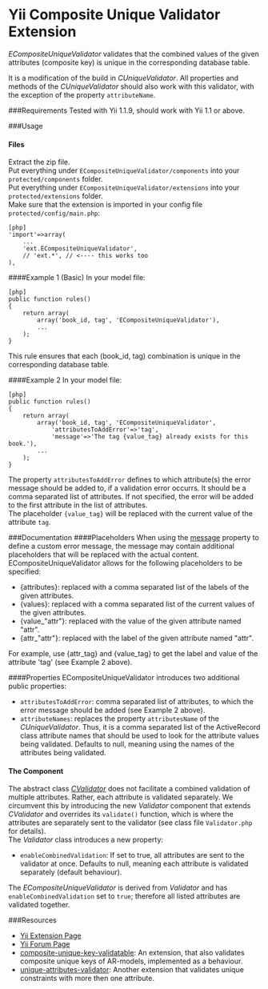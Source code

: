 Yii Composite Unique Validator Extension
==============================

_ECompositeUniqueValidator_ validates that the combined values of the given attributes (composite key) is unique in the corresponding database table. 

It is a modification of the build in _CUniqueValidator_. All properties and methods of the _CUniqueValidator_ 
should also work with this validator, with the exception of the property `attributeName`.

###Requirements
Tested with Yii 1.1.9, should work with Yii 1.1 or above.

###Usage

#### Files
Extract the zip file.<br>
Put everything under `ECompositeUniqueValidator/components` into your `protected/components` folder.<br>
Put everything under `ECompositeUniqueValidator/extensions` into your `protected/extensions` folder.<br>
Make sure that the extension is imported in your config file `protected/config/main.php`:
~~~
[php]
'import'=>array(
	...
	'ext.ECompositeUniqueValidator',
	// 'ext.*', // <---- this works too
),
~~~



####Example 1 (Basic)
In your model file:
~~~
[php]
public function rules()
{
	return array(
		array('book_id, tag', 'ECompositeUniqueValidator'),
		...
	);
}
~~~
This rule ensures that each (book_id, tag) combination is unique in the corresponding database table. 

####Example 2
In your model file:
~~~
[php]
public function rules()
{
	return array(
		array('book_id, tag', 'ECompositeUniqueValidator', 
			'attributesToAddError'=>'tag',
			'message'=>'The tag {value_tag} already exists for this book.'),
		...
	);
}
~~~
The property `attributesToAddError` defines to which attribute(s) the error message should be added to, if a validation error occurrs. It should be a comma separated list of attributes. If not specified, the error will be added to the first attribute in the list of attributes.<br>
The placeholder `{value_tag}` will be replaced with the current value of the attribute `tag`.

###Documentation
####Placeholders
When using the [message](http://www.yiiframework.com/doc/api/1.1/CUniqueValidator#message-detail "message property") property 
to define a custom error message, the message
may contain additional placeholders that will be replaced with the actual content.
ECompositeUniqueValidator allows for the following placeholders to be specified:

- {attributes}: replaced with a comma separated list of the labels of the given attributes.
- {values}: replaced with a comma separated list of the current values of the given attributes.
- {value_"attr"}: replaced with the value of the given attribute named "attr".
- {attr_"attr"}: replaced with the label of the given attribute named "attr".

For example, use {attr_tag} and {value_tag} to get the label and value of the attribute 'tag' (see Example 2 above).

####Properties
ECompositeUniqueValidator introduces two additional public properties:

- `attributesToAddError`: comma separated list of attributes, to which the error message should be added (see Example 2 above).
- `attributeNames`: replaces the property `attributesName` of the _CUniqueValidator_. Thus, it is a comma separated list of 
the ActiveRecord class attribute names that should be used to look for the attribute values being validated. 
Defaults to null, meaning using the names of the attributes being validated.

#### The Component
The abstract class [_CValidator_](http://www.yiiframework.com/doc/api/1.1/CValidator "abstract validator class") 
does not facilitate a combined validation of multiple attributes. Rather, each attribute is validated separately.
We circumvent this by introducing the new _Validator_ component that extends _CValidator_ and overrides its `validate()` function, 
which is where the attributes are separately sent to the validator (see class file `Validator.php` for details). <br>
The _Validator_ class introduces a new property: 

- `enableCombinedValidation`: If set to true, all attributes are sent to the validator at once. 
Defaults to null, meaning each attribute is validated separately (default behaviour).

The _ECompositeUniqueValidator_ is derived from _Validator_ and has `enableCombinedValidation` set to `true`; 
therefore all listed attributes are validated together.


###Resources
* [Yii Extension Page](http://www.yiiframework.com/extension/composite-unique-validator/ "composite unique validator - extension page")
* [Yii Forum Page](http://www.yiiframework.com/forum/index.php/topic/50223-composite-unique-key-validator/ "composite unique validator - forum page")
* [composite-unique-key-validatable](http://www.yiiframework.com/extension/composite-unique-key-validatable "composite-unique-key-validatable"): An extension, that also validates composite unique keys of AR-models, implemented as a behaviour. 
* [unique-attributes-validator](http://www.yiiframework.com/extension/unique-attributes-validator "unique-attributes-validator"): Another extension that validates unique constraints with more then one attribute.
